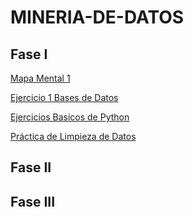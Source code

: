 # MINERIA-DE-DATOS

## Fase I

[Mapa Mental 1](https://github.com/rebecacardenas/MINERIA-DE-DATOS/blob/main/MapaMental_1_1858163.pdf)

[Ejercicio 1 Bases de Datos](https://github.com/rebecacardenas/MINERIA-DE-DATOS/blob/main/Ej1_BasesDatos_Equipo_4.pdf)

[Ejercicios Basicos de Python](https://github.com/rebecacardenas/MINERIA-DE-DATOS/blob/main/Ej_Python_1858163.ipynb)

[Práctica de Limpieza de Datos](https://github.com/rebecacardenas/MINERIA-DE-DATOS/blob/main/Ej_Limpieza_4.ipynb)

## Fase II

## Fase III
